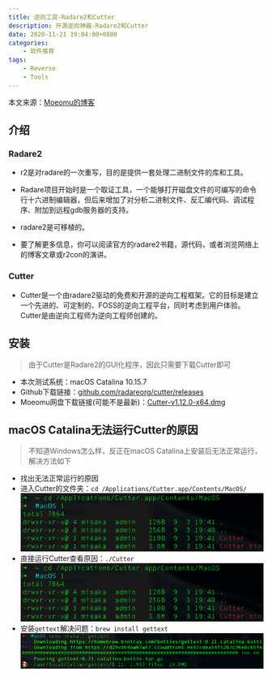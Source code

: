 ```yaml
---
title: 逆向工具-Radare2和Cutter
description: 开源逆向神器-Radare2和Cutter
date: 2020-11-21 19:04:00+0800
categories:
    - 软件推荐
tags:
    - Reverse
    - Tools
---
```


本文来源：[Moeomu的博客](/zh-cn/posts/逆向工具-radare2和cutter/)

## 介绍

### Radare2

- r2是对radare的一次重写，目的是提供一套处理二进制文件的库和工具。

- Radare项目开始时是一个取证工具，一个能够打开磁盘文件的可编写的命令行十六进制编辑器，但后来增加了对分析二进制文件、反汇编代码、调试程序、附加到远程gdb服务器的支持。

- radare2是可移植的。

- 要了解更多信息，你可以阅读官方的radare2书籍，源代码，或者浏览网络上的博客文章或r2con的演讲。

### Cutter

- Cutter是一个由radare2驱动的免费和开源的逆向工程框架。它的目标是建立一个先进的、可定制的、FOSS的逆向工程平台，同时考虑到用户体验。Cutter是由逆向工程师为逆向工程师创建的。

## 安装

> 由于Cutter是Radare2的GUI化程序，因此只需要下载Cutter即可

- 本次测试系统：macOS Catalina 10.15.7
- Github下载链接：[github.com/radareorg/cutter/releases](https://github.com/radareorg/cutter/releases)
- Moeomu网盘下载链接(可能不是最新)：[Cutter-v1.12.0-x64.dmg](https://pan.moeomu.com/Software/macOS/Tools-Reverse_Pwn/Cutter-v1.12.0-x64.macOS.dmg)

## macOS Catalina无法运行Cutter的原因

> 不知道Windows怎么样，反正在macOS Catalina上安装后无法正常运行，解决方法如下

- 找出无法正常运行的原因
- 进入Cutter的文件夹：`cd /Applications/Cutter.app/Contents/MacOS/`
![CD-Cutter-Folder](CD-Cutter-Folder.png)
- 直接运行Cutter查看原因：`./Cutter`
![Cutter-Error-Message](CD-Cutter-Folder.png)
- 安装`gettext`解决问题：`brew install gettext`
![install-gettext](install-gettext.png)
